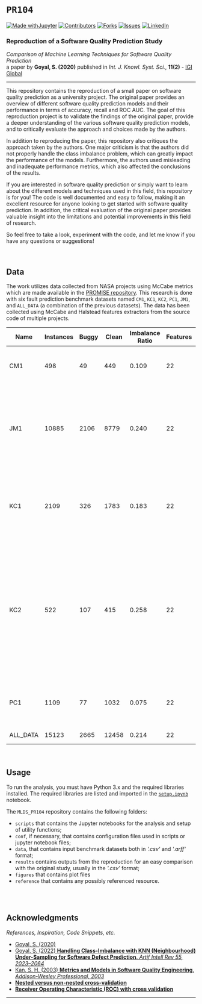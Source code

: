 # `PR104`
[![Made withJupyter][jupyter-shield]][jupyter-url]
[![Contributors][contributors-shield]][contributors-url]
[![Forks][forks-shield]][forks-url]
[![Issues][issues-shield]][issues-url]
[![LinkedIn][linkedin-shield]][linkedin-url]

### Reproduction of a Software Quality Prediction Study

*Comparison of Machine Learning Techniques for Software Quality Prediction*
<br>
a paper by **Goyal, S. (2020)** published in *Int. J. Knowl. Syst. Sci.*, **11(2)** - 
[IGI Global](https://www.igi-global.com/article/comparison-of-machine-learning-techniques-for-software-quality-prediction/252885)

***

This repository contains the reproduction of a small paper on software quality prediction as a university project. The original paper provides an overview of different software quality prediction models and their performance in terms of accuracy, recall and ROC AUC. The goal of this reproduction project is to validate the findings of the original paper, provide a deeper understanding of the various software quality prediction models, and to critically evaluate the approach and choices made by the authors.

In addition to reproducing the paper, this repository also critiques the approach taken by the authors. One major criticism is that the authors did not properly handle the class imbalance problem, which can greatly impact the performance of the models. Furthermore, the authors used misleading and inadequate performance metrics, which also affected the conclusions of the results.

If you are interested in software quality prediction or simply want to learn about the different models and techniques used in this field, this repository is for you! The code is well documented and easy to follow, making it an excellent resource for anyone looking to get started with software quality prediction. In addition, the critical evaluation of the original paper provides valuable insight into the limitations and potential improvements in this field of research.

So feel free to take a look, experiment with the code, and let me know if you have any questions or suggestions!

<br>


## Data
The work utilizes data collected from NASA projects using McCabe metrics which are made available in the [PROMISE repository](http://promise.site.uottawa.ca/SERepository/index.html). This research is done with six fault prediction benchmark datasets named `CM1`, `KC1`, `KC2`, `PC1`, `JM1`, and `ALL_DATA` (a combination of the previous datasets). The data has been collected using McCabe and Halstead features extractors from the source code of multiple projects.
<br>

| Name | Instances | Buggy | Clean | Imbalance Ratio | Features | Source |
| ---- | --------- | ----- | ----- | --------------- | ------- | ------ |
| CM1  | 498       | 49    | 449   | 0.109          | 22      | CM1 is a NASA spacecraft instrument written in C |
| JM1  | 10885     | 2106  | 8779  | 0.240          | 22      | JM1 is written in C and is a real-time predictive ground system. It uses simulations to generate predictions |
| KC1  | 2109      | 326   | 1783  | 0.183          | 22      | KC1 is a C++ system implementing storage management for receiving and processing ground data |
| KC2  | 522       | 107   | 415   | 0.258          | 22      | C++ functions used in a scientific data project which is separate from another part known as KC1. These share some third-party software libraries with no other software overlap |
| PC1  | 1109      | 77    | 1032  | 0.075          | 22      | Data from C functions. Flight software for earth orbiting satellite |
| ALL_DATA | 15123 | 2665  | 12458 | 0.214          | 22      | Combined Dataset |


<br>

## Usage
To run the analysis, you must have Python 3.x and the required libraries installed. The required libraries are listed and imported in the [`setup.ipynb`](https://github.com/zurlog/MLDS_PR104/blob/master/scripts/setup.ipynb) notebook. 

The `MLDS_PR104` repository contains the following folders:
* `scripts` that contains the Jupyter notebooks for the analysis and setup of utility functions;
* `conf`, if necessary, that contains configuration files used in scripts or jupyter notebook files;
* `data`, that contains input benchmark datasets both in *'.csv'* and *'.arff'* format;
* `results` contains outputs from the reproduction for an easy comparison with the original study, usually in the *'.csv'* format; 
* `figures` that contains plot files
* `reference` that contains any possibly referenced resource.

<br>
<br>


## Acknowledgments
*References, Inspiration, Code Snippets, etc.*

* [Goyal, S. (2020)](https://www.igi-global.com/article/comparison-of-machine-learning-techniques-for-software-quality-prediction/252885)
* [Goyal, S. (2022) **Handling Class-Imbalance with KNN (Neighbourhood) Under-Sampling for Software Defect Prediction**. *Artif Intell Rev 55, 2023–2064*](https://link.springer.com/article/10.1007/s10462-021-10044-w)
* [Kan, S. H. (2003) **Metrics and Models in Software Quality Engineering**. *Addison-Wesley Professional, 2003*](https://books.google.it/books/about/Metrics_and_Models_in_Software_Quality_E.html?id=EaefcL3pWJYC&redir_esc=y)
* [**Nested versus non-nested cross-validation**](https://scikit-learn.org/stable/auto_examples/model_selection/plot_nested_cross_validation_iris.html#sphx-glr-auto-examples-model-selection-plot-nested-cross-validation-iris-py)
* [**Receiver Operating Characteristic (ROC) with cross validation**](https://scikit-learn.org/stable/auto_examples/model_selection/plot_roc_crossval.html#sphx-glr-auto-examples-model-selection-plot-roc-crossval-py)

***

<!-- MARKDOWN LINKS & IMAGES -->
<!-- https://www.markdownguide.org/basic-syntax/#reference-style-links -->
[contributors-shield]: https://img.shields.io/github/contributors/zurlog/dpc-covid19.svg?style=for-the-badge
[contributors-url]: https://github.com/zurlog/dpc-covid19/graphs/contributors
[forks-shield]: https://img.shields.io/github/forks/zurlog/dpc-covid19.svg?style=for-the-badge
[forks-url]: https://github.com/zurlog/dpc-covid19/network/members
[issues-shield]: https://img.shields.io/github/issues/zurlog/dpc-covid19.svg?style=for-the-badge
[issues-url]: https://github.com/zurlog/dpc-covid19/issues
[license-shield]: https://img.shields.io/github/license/zurlog/dpc-covid19.svg?style=for-the-badge
[license-url]: https://github.com/zurlog/dpc-covid19/blob/master/LICENSE.txt
[linkedin-shield]: https://img.shields.io/badge/-LinkedIn-black.svg?style=for-the-badge&logo=linkedin&colorB=555
[linkedin-url]: https://www.linkedin.com/in/zurlogiovanni/
[product-screenshot]: images/screenshot.png
[jupyter-shield]: https://img.shields.io/badge/Made%20with-Jupyter-orange?style=for-the-badge&logo=Jupyter
[jupyter-url]: https://jupyter.org/try
